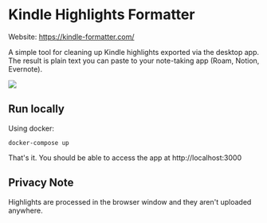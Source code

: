 # Kindle Highlights Formatter

Website: https://kindle-formatter.com/

A simple tool for cleaning up Kindle highlights exported via the desktop app. The result is plain text you can paste to your note-taking app (Roam, Notion, Evernote).

![](screenshot.png)

## Run locally

Using docker:

```
docker-compose up
```

That's it. You should be able to access the app at http://localhost:3000

## Privacy Note

Highlights are processed in the browser window and they aren't uploaded anywhere.
